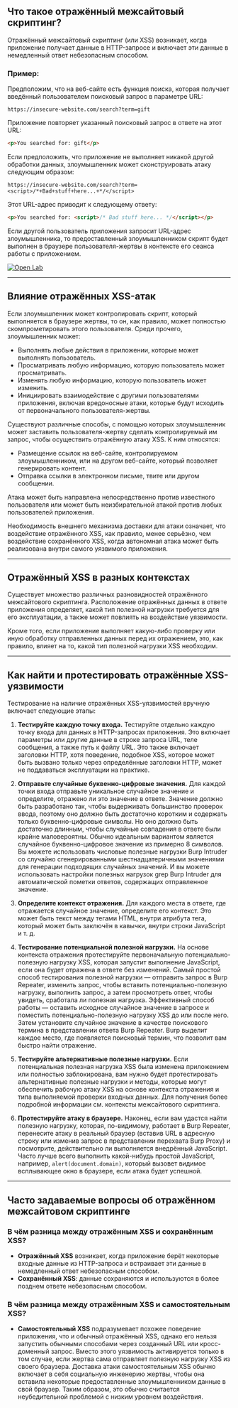 ## Что такое отражённый межсайтовый скриптинг?
Отражённый межсайтовый скриптинг (или XSS) возникает, когда приложение получает данные в HTTP-запросе и включает эти данные в немедленный ответ небезопасным способом.

### Пример:
Предположим, что на веб-сайте есть функция поиска, которая получает введённый пользователем поисковый запрос в параметре URL:

```
https://insecure-website.com/search?term=gift
```

Приложение повторяет указанный поисковый запрос в ответе на этот URL:

```html
<p>You searched for: gift</p>
```

Если предположить, что приложение не выполняет никакой другой обработки данных, злоумышленник может сконструировать атаку следующим образом:

```
https://insecure-website.com/search?term=<script>/*+Bad+stuff+here...+*/</script>
```

Этот URL-адрес приводит к следующему ответу:

```html
<p>You searched for: <script>/* Bad stuff here... */</script></p>
```

Если другой пользователь приложения запросит URL-адрес злоумышленника, то предоставленный злоумышленником скрипт будет выполнен в браузере пользователя-жертвы в контексте его сеанса работы с приложением.

[![Open Lab](https://img.shields.io/badge/Open-Lab-blue)](./01.%20%28%D0%A3%D1%87%D0%B5%D0%BD%D0%B8%D0%BA%29%20%D0%9E%D1%82%D1%80%D0%B0%D0%B6%D0%B5%D0%BD%D0%B8%D0%B5%20XSS%20%D0%B2%20HTML-%D0%BA%D0%BE%D0%BD%D1%82%D0%B5%D0%BA%D1%81%D1%82%D0%B5%20%D0%B1%D0%B5%D0%B7%20%D0%BA%D0%BE%D0%B4%D0%B8%D1%80%D0%BE%D0%B2%D0%B0%D0%BD%D0%B8%D1%8F.md)

---

## Влияние отражённых XSS-атак
Если злоумышленник может контролировать скрипт, который выполняется в браузере жертвы, то он, как правило, может полностью скомпрометировать этого пользователя. Среди прочего, злоумышленник может:

- Выполнять любые действия в приложении, которые может выполнять пользователь.
- Просматривать любую информацию, которую пользователь может просматривать.
- Изменять любую информацию, которую пользователь может изменить.
- Инициировать взаимодействие с другими пользователями приложения, включая вредоносные атаки, которые будут исходить от первоначального пользователя-жертвы.

Существуют различные способы, с помощью которых злоумышленник может заставить пользователя-жертву сделать контролируемый им запрос, чтобы осуществить отражённую атаку XSS. К ним относятся:

- Размещение ссылок на веб-сайте, контролируемом злоумышленником, или на другом веб-сайте, который позволяет генерировать контент.
- Отправка ссылки в электронном письме, твите или другом сообщении.

Атака может быть направлена непосредственно против известного пользователя или может быть неизбирательной атакой против любых пользователей приложения.

Необходимость внешнего механизма доставки для атаки означает, что воздействие отражённого XSS, как правило, менее серьёзно, чем воздействие сохранённого XSS, когда автономная атака может быть реализована внутри самого уязвимого приложения.

---

## Отражённый XSS в разных контекстах
Существует множество различных разновидностей отражённого межсайтового скриптинга. Расположение отражённых данных в ответе приложения определяет, какой тип полезной нагрузки требуется для его эксплуатации, а также может повлиять на воздействие уязвимости.

Кроме того, если приложение выполняет какую-либо проверку или иную обработку отправленных данных перед их отражением, это, как правило, влияет на то, какой тип полезной нагрузки XSS необходим.

---

## Как найти и протестировать отражённые XSS-уязвимости

Тестирование на наличие отражённых XSS-уязвимостей вручную включает следующие этапы:

1. **Тестируйте каждую точку входа.** Тестируйте отдельно каждую точку входа для данных в HTTP-запросах приложения. Это включает параметры или другие данные в строке запроса URL, теле сообщения, а также путь к файлу URL. Это также включает заголовки HTTP, хотя поведение, подобное XSS, которое может быть вызвано только через определённые заголовки HTTP, может не поддаваться эксплуатации на практике.

2. **Отправьте случайные буквенно-цифровые значения.** Для каждой точки входа отправьте уникальное случайное значение и определите, отражено ли это значение в ответе. Значение должно быть разработано так, чтобы выдерживать большинство проверок ввода, поэтому оно должно быть достаточно коротким и содержать только буквенно-цифровые символы. Но оно должно быть достаточно длинным, чтобы случайные совпадения в ответе были крайне маловероятны. Обычно идеальным вариантом является случайное буквенно-цифровое значение из примерно 8 символов. Вы можете использовать числовые полезные нагрузки Burp Intruder со случайно сгенерированными шестнадцатеричными значениями для генерации подходящих случайных значений. И вы можете использовать настройки полезных нагрузок grep Burp Intruder для автоматической пометки ответов, содержащих отправленное значение.

3. **Определите контекст отражения.** Для каждого места в ответе, где отражается случайное значение, определите его контекст. Это может быть текст между тегами HTML, внутри атрибута тега, который может быть заключён в кавычки, внутри строки JavaScript и т. д.

4. **Тестирование потенциальной полезной нагрузки.** На основе контекста отражения протестируйте первоначальную потенциально-полезную нагрузку XSS, которая запустит выполнение JavaScript, если она будет отражена в ответе без изменений. Самый простой способ тестирования полезной нагрузки — отправить запрос в Burp Repeater, изменить запрос, чтобы вставить потенциально-полезную нагрузку, выполнить запрос, а затем просмотреть ответ, чтобы увидеть, сработала ли полезная нагрузка. Эффективный способ работы — оставить исходное случайное значение в запросе и поместить потенциально-полезную нагрузку XSS до или после него. Затем установите случайное значение в качестве поискового термина в представлении ответа Burp Repeater. Burp выделит каждое место, где появляется поисковый термин, что позволит вам быстро найти отражение.

5. **Тестируйте альтернативные полезные нагрузки.** Если потенциальная полезная нагрузка XSS была изменена приложением или полностью заблокирована, вам нужно будет протестировать альтернативные полезные нагрузки и методы, которые могут обеспечить рабочую атаку XSS на основе контекста отражения и типа выполняемой проверки входных данных. Для получения более подробной информации см. контексты межсайтового скриптинга.

6. **Протестируйте атаку в браузере.** Наконец, если вам удастся найти полезную нагрузку, которая, по-видимому, работает в Burp Repeater, перенесите атаку в реальный браузер (вставив URL в адресную строку или изменив запрос в представлении перехвата Burp Proxy) и посмотрите, действительно ли выполняется внедрённый JavaScript. Часто лучше всего выполнить какой-нибудь простой JavaScript, например, `alert(document.domain)`, который вызовет видимое всплывающее окно в браузере, если атака будет успешной.

---

## Часто задаваемые вопросы об отражённом межсайтовом скриптинге

### В чём разница между отражённым XSS и сохранённым XSS?
- **Отражённый XSS** возникает, когда приложение берёт некоторые входные данные из HTTP-запроса и встраивает эти данные в немедленный ответ небезопасным способом.
- **Сохранённый XSS**: данные сохраняются и используются в более позднем ответе небезопасным способом.

### В чём разница между отражённым XSS и самостоятельным XSS?
- **Самостоятельный XSS** подразумевает похожее поведение приложения, что и обычный отражённый XSS, однако его нельзя запустить обычными способами через созданный URL или кросс-доменный запрос. Вместо этого уязвимость активируется только в том случае, если жертва сама отправляет полезную нагрузку XSS из своего браузера. Доставка атаки самостоятельным XSS обычно включает в себя социальную инженерию жертвы, чтобы она вставила некоторые предоставленные злоумышленником данные в свой браузер. Таким образом, это обычно считается неубедительной проблемой с низким уровнем воздействия.
